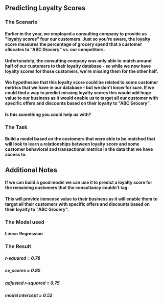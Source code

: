 ## Predicting Loyalty Scores

### The Scenario
#### Earlier in the year, we employed a consulting company to provide us "loyalty scores" four our customers. Just so you're aware, the loyalty score measures the percentage of grocery spend that a customer allocates to "ABC Grocery" vs. our competitors.
#### Unfortunately, the consulting company was only able to match around half of our customers to their loyalty database - so while we now have loyalty scores for those customers, we're missing them for the other half.
#### We hypothesise that this loyalty score could be related to some customer metrics that we have in our database - but we don't know for sure. If we could find a way to predict missing loyalty scores this would add huge value to our business as it would enable us to target all our customer with specific offers and discounts based on their loyalty to "ABC Grocery".
#### Is this something you could help us with?

### The Task
#### Build a model based on the customers that were able to be matched that will look to learn a relationships between loyalty score and some customer behavioral and transactional metrics in the data that we have access to.

## Additional Notes
#### If we can build a good model we can use it to predict a loyalty score for the remaining customers that the consultancy couldn't tag.
#### This will provide immense value to their business as it will enable them to target all their customers with specific offers and discounts based on their loyalty to "ABC Grocery".

### The Model used
#### Linear Regression

### The Result
##### r-squared = 0.78
##### cv_scores = 0.85
##### adjusted r-squared = 0.75
##### model intercept = 0.52
